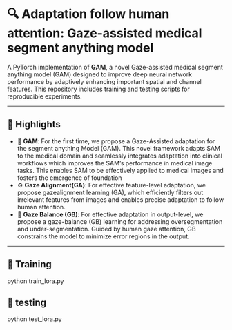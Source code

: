 # 🔍 Adaptation follow human attention: Gaze-assisted medical segment anything model

A PyTorch implementation of **GAM**, a novel Gaze-assisted medical segment anything model (GAM) designed to improve deep neural network performance by adaptively enhancing important spatial and channel features. This repository includes training and testing scripts for reproducible experiments.

---

## 📌 Highlights

- 🧠 **GAM**: For the first time, we propose a Gaze-Assisted adaptation for the segment anything Model (GAM). This novel framework adapts SAM to the medical domain and seamlessly integrates adaptation into clinical workflows which improves the SAM’s performance in medical image tasks. This enables SAM to be effectively applied to medical images and fosters the emergence of foundation
- ⚙️ **Gaze Alignment(GA)**: For effective feature-level adaptation, we propose gazealignment learning (GA), which efficiently filters out irrelevant features from images and enables precise adaptation to follow human attention.
- 🚀 **Gaze Balance (GB)**: For effective adaptation in output-level, we propose a gaze-balance (GB) learning for addressing oversegmentation and under-segmentation. Guided by human gaze attention, GB constrains the model to minimize error regions in the output.

---

## 📁 Training
python train_lora.py
## 📁 testing
python test_lora.py

